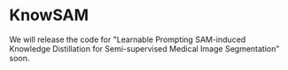 # KnowSAM

We will release the code for "Learnable Prompting SAM-induced Knowledge Distillation for Semi-supervised Medical Image Segmentation" soon.
